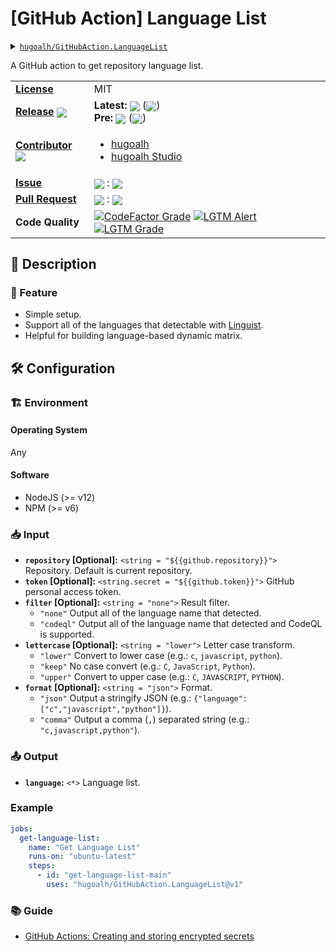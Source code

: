 # \[GitHub Action\] Language List

<details>
  <summary><a href="https://github.com/hugoalh/GitHubAction.LanguageList"><code>hugoalh/GitHubAction.LanguageList</code></a></summary>
  <img align="center" alt="GitHub Language Count" src="https://img.shields.io/github/languages/count/hugoalh/GitHubAction.LanguageList?logo=github&logoColor=ffffff&style=flat-square" />
  <img align="center" alt="GitHub Top Langauge" src="https://img.shields.io/github/languages/top/hugoalh/GitHubAction.LanguageList?logo=github&logoColor=ffffff&style=flat-square" />
  <img align="center" alt="GitHub Repo Size" src="https://img.shields.io/github/repo-size/hugoalh/GitHubAction.LanguageList?logo=github&logoColor=ffffff&style=flat-square" />
  <img align="center" alt="GitHub Code Size" src="https://img.shields.io/github/languages/code-size/hugoalh/GitHubAction.LanguageList?logo=github&logoColor=ffffff&style=flat-square" />
  <img align="center" alt="GitHub Watcher" src="https://img.shields.io/github/watchers/hugoalh/GitHubAction.LanguageList?logo=github&logoColor=ffffff&style=flat-square" />
  <img align="center" alt="GitHub Star" src="https://img.shields.io/github/stars/hugoalh/GitHubAction.LanguageList?logo=github&logoColor=ffffff&style=flat-square" />
  <img align="center" alt="GitHub Fork" src="https://img.shields.io/github/forks/hugoalh/GitHubAction.LanguageList?logo=github&logoColor=ffffff&style=flat-square" />
</details>

A GitHub action to get repository language list.

<table>
  <tr>
    <td><a href="./LICENSE.md"><b>License</b></a></td>
    <td>MIT</td>
  </tr>
  <tr>
    <td><a href="https://github.com/hugoalh/GitHubAction.LanguageList/releases"><b>Release</b></a> <img align="center" src="https://img.shields.io/github/downloads/hugoalh/GitHubAction.LanguageList/total?label=%20&style=flat-square" /></td>
    <td>
      <b>Latest:</b> <img align="center" src="https://img.shields.io/github/release/hugoalh/GitHubAction.LanguageList?sort=semver&label=%20&style=flat-square" /> (<img align="center" src="https://img.shields.io/github/release-date/hugoalh/GitHubAction.LanguageList?label=%20&style=flat-square" />)<br />
      <b>Pre:</b> <img align="center" src="https://img.shields.io/github/release/hugoalh/GitHubAction.LanguageList?include_prereleases&sort=semver&label=%20&style=flat-square" /> (<img align="center" src="https://img.shields.io/github/release-date-pre/hugoalh/GitHubAction.LanguageList?label=%20&style=flat-square" />)
    </td>
  </tr>
  <tr>
    <td><a href="https://github.com/hugoalh/GitHubAction.LanguageList/graphs/contributors"><b>Contributor</b></a> <img align="center" src="https://img.shields.io/github/contributors/hugoalh/GitHubAction.LanguageList?label=%20&style=flat-square" /></td>
    <td><ul>
        <li><a href="https://github.com/hugoalh">hugoalh</a></li>
        <li><a href="https://github.com/hugoalh-studio">hugoalh Studio</a></li>
    </ul></td>
  </tr>
  <tr>
    <td><a href="https://github.com/hugoalh/GitHubAction.LanguageList/issues?q=is%3Aissue"><b>Issue</b></a></td>
    <td><img align="center" src="https://img.shields.io/github/issues-raw/hugoalh/GitHubAction.LanguageList?label=%20&style=flat-square" /> : <img align="center" src="https://img.shields.io/github/issues-closed-raw/hugoalh/GitHubAction.LanguageList?label=%20&style=flat-square" /></td>
  </tr>
  <tr>
    <td><a href="https://github.com/hugoalh/GitHubAction.LanguageList/pulls?q=is%3Apr"><b>Pull Request</b></a></td>
    <td><img align="center" src="https://img.shields.io/github/issues-pr-raw/hugoalh/GitHubAction.LanguageList?label=%20&style=flat-square" /> : <img align="center" src="https://img.shields.io/github/issues-pr-closed-raw/hugoalh/GitHubAction.LanguageList?label=%20&style=flat-square" /></td>
  </tr>
  <tr>
    <td><b>Code Quality</b></td>
    <td>
      <a href="https://www.codefactor.io/repository/github/hugoalh/githubaction.languagelist"><img align="center" alt="CodeFactor Grade" src="https://img.shields.io/codefactor/grade/github/hugoalh/GitHubAction.LanguageList?logo=codefactor&logoColor=ffffff&style=flat-square" /></a>
      <a href="https://lgtm.com/projects/g/hugoalh/GitHubAction.LanguageList/alerts"><img align="center" alt="LGTM Alert" src="https://img.shields.io/lgtm/alerts/g/hugoalh/GitHubAction.LanguageList?label=%20&logo=lgtm&logoColor=ffffff&style=flat-square" /></a>
      <a href="https://lgtm.com/projects/g/hugoalh/GitHubAction.LanguageList/context:javascript"><img align="center" alt="LGTM Grade" src="https://img.shields.io/lgtm/grade/javascript/g/hugoalh/GitHubAction.LanguageList?logo=lgtm&logoColor=ffffff&style=flat-square" /></a>
    </td>
  </tr>
</table>

## 📜 Description

### 🌟 Feature

- Simple setup.
- Support all of the languages that detectable with [Linguist](https://github.com/github/linguist).
- Helpful for building language-based dynamic matrix.

## 🛠 Configuration

### 🏗 Environment

#### Operating System

Any

#### Software

- NodeJS (>= v12)
- NPM (>= v6)

### 📥 Input

- **`repository` \[Optional\]:** `<string = "${{github.repository}}">` Repository. Default is current repository.
- **`token` \[Optional\]:** `<string.secret = "${{github.token}}">` GitHub personal access token.
- **`filter` \[Optional\]:** `<string = "none">` Result filter.
  - `"none"` Output all of the language name that detected.
  - `"codeql"` Output all of the language name that detected and CodeQL is supported.
- **`lettercase` \[Optional\]:** `<string = "lower">` Letter case transform.
  - `"lower"` Convert to lower case (e.g.: `c`, `javascript`, `python`).
  - `"keep"` No case convert  (e.g.: `C`, `JavaScript`, `Python`).
  - `"upper"` Convert to upper case (e.g.: `C`, `JAVASCRIPT`, `PYTHON`).
- **`format` \[Optional\]:** `<string = "json">` Format.
  - `"json"` Output a stringify JSON (e.g.: `{"language":["c","javascript","python"]}`).
  - `"comma"` Output a comma (`,`) separated string (e.g.: `"c,javascript,python"`).

### 📤 Output

- **`language`:** `<*>` Language list.

### Example

```yaml
jobs:
  get-language-list:
    name: "Get Language List"
    runs-on: "ubuntu-latest"
    steps:
      - id: "get-language-list-main"
        uses: "hugoalh/GitHubAction.LanguageList@v1"
```

### 📚 Guide

- [GitHub Actions: Creating and storing encrypted secrets](https://docs.github.com/en/actions/configuring-and-managing-workflows/creating-and-storing-encrypted-secrets)
